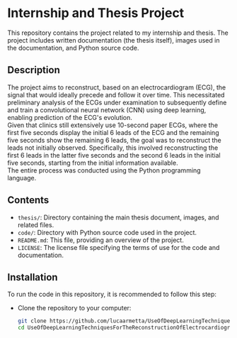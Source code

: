 # Internship and Thesis Project

This repository contains the project related to my internship and thesis. The project includes written documentation (the thesis itself), images used in the documentation, and Python source code.

## Description

The project aims to reconstruct, based on an electrocardiogram (ECG), the signal that would ideally precede and follow it over time. This necessitated preliminary analysis of the ECGs under examination to subsequently define and train a convolutional neural network (CNN) using deep learning, enabling prediction of the ECG's evolution.\
Given that clinics still extensively use 10-second paper ECGs, where the first five seconds display the initial 6 leads of the ECG and the remaining five seconds show the remaining 6 leads, the goal was to reconstruct the leads not initially observed. Specifically, this involved reconstructing the first 6 leads in the latter five seconds and the second 6 leads in the initial five seconds, starting from the initial information available.\
The entire process was conducted using the Python programming language.

## Contents

- `thesis/`: Directory containing the main thesis document, images, and related files.
- `code/`: Directory with Python source code used in the project.
- `README.md`: This file, providing an overview of the project.
- `LICENSE`: The license file specifying the terms of use for the code and documentation.

## Installation

To run the code in this repository, it is recommended to follow this step:

- Clone the repository to your computer:

   ```bash
   git clone https://github.com/lucaarmetta/UseOfDeepLearningTechniquesForTheReconstructionOfElectrocardiographicSignals
   cd UseOfDeepLearningTechniquesForTheReconstructionOfElectrocardiographicSignals